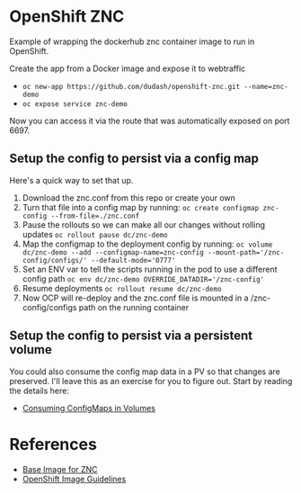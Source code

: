 # OpenShift ZNC
Example of wrapping the dockerhub znc container image to run in OpenShift.

Create the app from a Docker image and expose it to webtraffic
* `oc new-app https://github.com/dudash/openshift-znc.git --name=znc-demo`
* `oc expose service znc-demo`

Now you can access it via the route that was automatically exposed on port 6697.

## Setup the config to persist via a config map
 Here's a quick way to set that up.
1) Download the znc.conf from this repo or create your own
2) Turn that file into a config map by running:
`oc create configmap znc-config --from-file=./znc.conf`
3) Pause the rollouts so we can make all our changes without rolling updates
`oc rollout pause dc/znc-demo`
4) Map the configmap to the deployment config by running:
`oc volume dc/znc-demo --add --configmap-name=znc-config --mount-path='/znc-config/configs/' --default-mode='0777'`
5) Set an ENV var to tell the scripts running in the pod to use a different config path
`oc env dc/znc-demo OVERRIDE_DATADIR='/znc-config'`
6) Resume deployments
`oc rollout resume dc/znc-demo`
7) Now OCP will re-deploy and the znc.conf file is mounted in a /znc-config/configs path on the running container


## Setup the config to persist via a persistent volume
You could also consume the config map data in a PV so that changes are preserved.  I'll leave this as an exercise for you to figure out.  Start by reading the details here:
* [Consuming ConfigMaps in Volumes][3]

# References
* [Base Image for ZNC][1]
* [OpenShift Image Guidelines][2]

[1]: https://hub.docker.com/_/znc/
[2]: https://docs.openshift.com/container-platform/3.7/creating_images/guidelines.html#openshift-specific-guidelines
[3]: https://docs.openshift.com/container-platform/3.7/dev_guide/configmaps.html#configmaps-use-case-consuming-in-volumes
